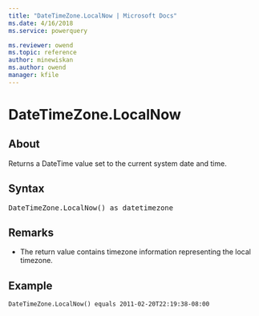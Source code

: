 ```yaml
---
title: "DateTimeZone.LocalNow | Microsoft Docs"
ms.date: 4/16/2018
ms.service: powerquery

ms.reviewer: owend
ms.topic: reference
author: minewiskan
ms.author: owend
manager: kfile
---
```

# DateTimeZone.LocalNow

  
## About  
Returns a DateTime value set to the current system date and time.  
  
## Syntax

<pre>
DateTimeZone.LocalNow() as datetimezone  
</pre>
  
## Remarks  
  
-   The return value contains timezone information representing the local timezone.  
  
## Example  
  
```powerquery-m 
DateTimeZone.LocalNow() equals 2011-02-20T22:19:38-08:00  
```  
